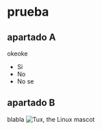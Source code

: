 # prueba

## apartado A
okeoke
- Si
- No
- No se


## apartado B
blabla
![Tux, the Linux mascot]([/assets/images/tux.png](https://elpais.com/icon/2022-04-28/sacare-en-videos-a-gorriontxu-rober-wido-el-porrero-mas-querido-de-instagram-regresa-tras-anos-de-misteriosa-ausencia.html))
